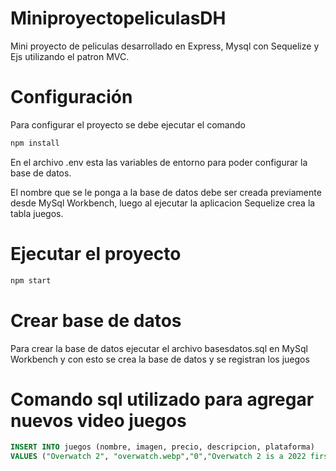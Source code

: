 # MiniproyectopeliculasDH

Mini proyecto de peliculas desarrollado en Express, Mysql con Sequelize y Ejs utilizando el patron MVC.

# Configuración

Para configurar el proyecto se debe ejecutar el comando 

```bash
npm install
```

En el archivo .env esta las variables de entorno para poder configurar la base de datos.

El nombre que se le ponga a la base de datos debe ser creada previamente desde MySql Workbench, luego al ejecutar la aplicacion Sequelize crea la tabla juegos.

# Ejecutar el proyecto

```bash
npm start
```

# Crear base de datos

Para crear la base de datos ejecutar el archivo basesdatos.sql en MySql Workbench y con esto se crea la base de datos y se registran los juegos
# Comando sql utilizado para agregar nuevos video juegos

```sql
INSERT INTO juegos (nombre, imagen, precio, descripcion, plataforma)
VALUES ("Overwatch 2", "overwatch.webp","0","Overwatch 2 is a 2022 first-person shooter by Blizzard Entertainment. As a sequel to the 2016 hero shooter Overwatch", "PS5");
```
